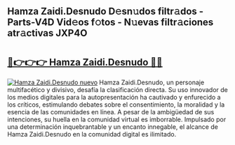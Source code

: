 ## Hamza Zaidi.Desnudo D𝚎sn𝚞dos filtr𝚊dos - Parts-V4D Vid𝚎os f𝚘tos - N𝚞evas filtr𝚊ciones atr𝚊ctivas JXP4O

# <h2><a href="http://mb85dqb.tromn.icu/?c=Hamza+Zaidi.Desnudo">🔗👉👉👉 Hamza Zaidi.Desnudo 🔗🔗</a></h2>

[![Hamza Zaidi.Desnudo nuevo](https://i.imgur.com/pEAQMta.gif)](http://mb85dqb.tromn.icu/?c=Hamza+Zaidi.Desnudo)
Hamza Zaidi.Desnudo, un personaje multifacético y divisivo, desafía la clasificación directa. Su uso innovador de los medios digitales para la autopresentación ha cautivado y enfurecido a los críticos, estimulando debates sobre el consentimiento, la moralidad y la esencia de las comunidades en línea. A pesar de la ambigüedad de sus intenciones, su huella en la comunidad virtual es imborrable. Impulsado por una determinación inquebrantable y un encanto innegable, el alcance de Hamza Zaidi.Desnudo en la comunidad digital es ilimitado.
